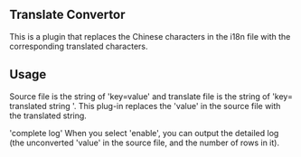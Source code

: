## Translate Convertor
This is a plugin that replaces the Chinese characters in the i18n file with the corresponding translated characters.

## Usage
Source file is the string of 'key=value' and translate file is the string of 'key= translated string '. This plug-in replaces the 'value' in the source file with the translated string.

'complete log' When you select 'enable', you can output the detailed log (the unconverted 'value' in the source file, and the number of rows in it).